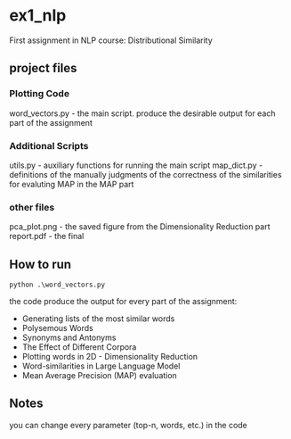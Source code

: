 # ex1_nlp
First assignment in NLP course: Distributional Similarity

## project files
### Plotting Code
word_vectors.py - the main script. produce the desirable output for each part of the assignment
### Additional Scripts
utils.py - auxiliary functions for running the main script
map_dict.py - definitions of the manually judgments of the correctness of the similarities for evaluting MAP in the MAP part
### other files
pca_plot.png - the saved figure from the Dimensionality Reduction part
report.pdf - the final 

How to run
----------
```
python .\word_vectors.py
```

the code produce the output for every part of the assignment:
* Generating lists of the most similar words
* Polysemous Words
* Synonyms and Antonyms
* The Effect of Different Corpora
* Plotting words in 2D - Dimensionality Reduction
* Word-similarities in Large Language Model
* Mean Average Precision (MAP) evaluation

Notes
----------
you can change every parameter (top-n, words, etc.) in the code
